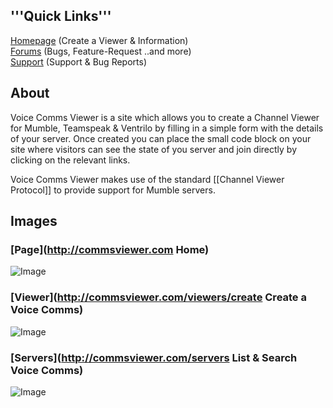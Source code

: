 ## '''Quick Links''' 
 [Homepage](http://commsviewer.com/) (Create a Viewer & Information)<br>
 [Forums](http://forums.multiplay.co.uk/voice-comms-viewer/) (Bugs, Feature-Request ..and more)<br>
 [Support](http://support.multiplay.co.uk/) (Support & Bug Reports)<br>

## About 
Voice Comms Viewer is a site which allows you to create a Channel Viewer for Mumble, Teamspeak & Ventrilo by filling in a simple form with the details of your server.
Once created you can place the small code block on your site where visitors can see the state of you server and join directly by clicking on the relevant links.

Voice Comms Viewer makes use of the standard [[Channel Viewer Protocol]] to provide support for Mumble servers.

## Images 
###  [Page](http://commsviewer.com Home) 
![Image](commsviewer_1.jpg)

###  [Viewer](http://commsviewer.com/viewers/create Create a Voice Comms) 
![Image](commsviewer_create.jpg)

###  [Servers](http://commsviewer.com/servers List & Search Voice Comms) 
![Image](commsviewer_serverlist.jpg)



